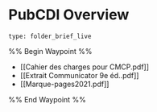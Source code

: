# PubCDI Overview
 
```ccard
type: folder_brief_live
```
 
%% Begin Waypoint %%
- [[Cahier des charges pour CMCP.pdf]]
- [[Extrait Communicator 9e éd..pdf]]
- [[Marque-pages2021.pdf]]

%% End Waypoint %%